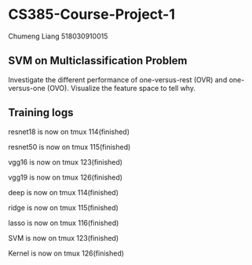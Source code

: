 # CS385-Course-Project-1
Chumeng Liang  518030910015

## SVM on Multiclassification Problem
Investigate the different performance of one-versus-rest (OVR) and one-versus-one (OVO). Visualize the feature space to tell why.

## Training logs
resnet18 is now on tmux 114(finished)

resnet50 is now on tmux 115(finished)

vgg16 is now on tmux 123(finished)

vgg19 is now on tmux 126(finished)

deep is now on tmux 114(finished)

ridge is now on tmux 115(finished)

lasso is now on tmux 116(finished)

SVM is now on tmux 123(finished)

Kernel is now on tmux 126(finished)
